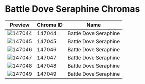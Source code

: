 # Battle Dove Seraphine Chromas

| Preview | Chroma ID | Name |
|---------|-----------|------|
| ![147044](https://raw.communitydragon.org/latest/plugins/rcp-be-lol-game-data/global/default/v1/champion-chroma-images/147/147044.png) | 147044 | Battle Dove Seraphine |
| ![147045](https://raw.communitydragon.org/latest/plugins/rcp-be-lol-game-data/global/default/v1/champion-chroma-images/147/147045.png) | 147045 | Battle Dove Seraphine |
| ![147046](https://raw.communitydragon.org/latest/plugins/rcp-be-lol-game-data/global/default/v1/champion-chroma-images/147/147046.png) | 147046 | Battle Dove Seraphine |
| ![147047](https://raw.communitydragon.org/latest/plugins/rcp-be-lol-game-data/global/default/v1/champion-chroma-images/147/147047.png) | 147047 | Battle Dove Seraphine |
| ![147048](https://raw.communitydragon.org/latest/plugins/rcp-be-lol-game-data/global/default/v1/champion-chroma-images/147/147048.png) | 147048 | Battle Dove Seraphine |
| ![147049](https://raw.communitydragon.org/latest/plugins/rcp-be-lol-game-data/global/default/v1/champion-chroma-images/147/147049.png) | 147049 | Battle Dove Seraphine |